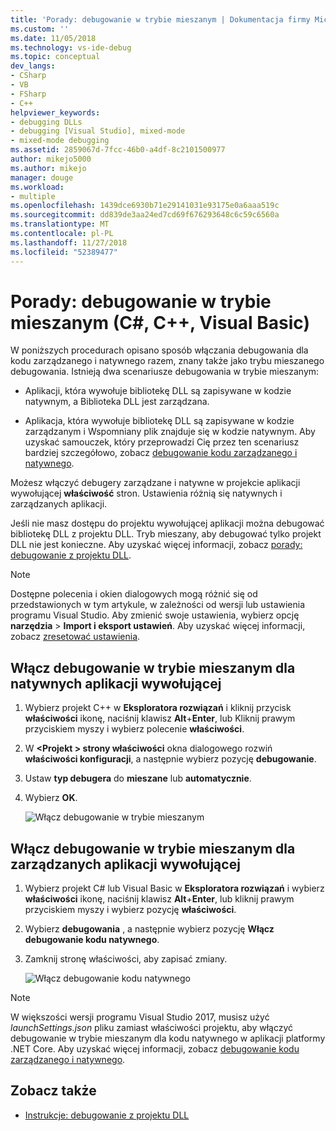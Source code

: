 ```yaml
---
title: 'Porady: debugowanie w trybie mieszanym | Dokumentacja firmy Microsoft'
ms.custom: ''
ms.date: 11/05/2018
ms.technology: vs-ide-debug
ms.topic: conceptual
dev_langs:
- CSharp
- VB
- FSharp
- C++
helpviewer_keywords:
- debugging DLLs
- debugging [Visual Studio], mixed-mode
- mixed-mode debugging
ms.assetid: 2859067d-7fcc-46b0-a4df-8c2101500977
author: mikejo5000
ms.author: mikejo
manager: douge
ms.workload:
- multiple
ms.openlocfilehash: 1439dce6930b71e29141031e93175e0a6aaa519c
ms.sourcegitcommit: dd839de3aa24ed7cd69f676293648c6c59c6560a
ms.translationtype: MT
ms.contentlocale: pl-PL
ms.lasthandoff: 11/27/2018
ms.locfileid: "52389477"
---
```

# <a name="how-to-debug-in-mixed-mode-c-c-visual-basic"></a>Porady: debugowanie w trybie mieszanym (C#, C++, Visual Basic)

W poniższych procedurach opisano sposób włączania debugowania dla kodu zarządzanego i natywnego razem, znany także jako trybu mieszanego debugowania. Istnieją dwa scenariusze debugowania w trybie mieszanym:

- Aplikacji, która wywołuje bibliotekę DLL są zapisywane w kodzie natywnym, a Biblioteka DLL jest zarządzana.

- Aplikacja, która wywołuje bibliotekę DLL są zapisywane w kodzie zarządzanym i Wspomniany plik znajduje się w kodzie natywnym. Aby uzyskać samouczek, który przeprowadzi Cię przez ten scenariusz bardziej szczegółowo, zobacz [debugowanie kodu zarządzanego i natywnego](../debugger/how-to-debug-managed-and-native-code.md).

Możesz włączyć debugery zarządzane i natywne w projekcie aplikacji wywołującej **właściwość** stron. Ustawienia różnią się natywnych i zarządzanych aplikacji.

Jeśli nie masz dostępu do projektu wywołującej aplikacji można debugować bibliotekę DLL z projektu DLL. Tryb mieszany, aby debugować tylko projekt DLL nie jest konieczne. Aby uzyskać więcej informacji, zobacz [porady: debugowanie z projektu DLL](../debugger/how-to-debug-from-a-dll-project.md).

> [!NOTE]
> Dostępne polecenia i okien dialogowych mogą różnić się od przedstawionych w tym artykule, w zależności od wersji lub ustawienia programu Visual Studio. Aby zmienić swoje ustawienia, wybierz opcję **narzędzia** > **Import i eksport ustawień**. Aby uzyskać więcej informacji, zobacz [zresetować ustawienia](../ide/environment-settings.md#reset-settings).

## <a name="enable-mixed-mode-debugging-for-a-native-calling-app"></a>Włącz debugowanie w trybie mieszanym dla natywnych aplikacji wywołującej

1. Wybierz projekt C++ w **Eksploratora rozwiązań** i kliknij przycisk **właściwości** ikonę, naciśnij klawisz **Alt**+**Enter**, lub Kliknij prawym przyciskiem myszy i wybierz polecenie **właściwości**.

1. W  **\<Projekt > strony właściwości** okna dialogowego rozwiń **właściwości konfiguracji**, a następnie wybierz pozycję **debugowanie**.

1. Ustaw **typ debugera** do **mieszane** lub **automatycznie**.

1. Wybierz **OK**.

   ![Włącz debugowanie w trybie mieszanym](../debugger/media/dbg-mixed-mode-from-native.png "włączyć debugowanie w trybie mieszanym")

## <a name="enable-mixed-mode-debugging-for-a-managed-calling-app"></a>Włącz debugowanie w trybie mieszanym dla zarządzanych aplikacji wywołującej

1. Wybierz projekt C# lub Visual Basic w **Eksploratora rozwiązań** i wybierz **właściwości** ikonę, naciśnij klawisz **Alt**+**Enter**, lub kliknij prawym przyciskiem myszy i wybierz pozycję **właściwości**.

1. Wybierz **debugowania** , a następnie wybierz pozycję **Włącz debugowanie kodu natywnego**.

1. Zamknij stronę właściwości, aby zapisać zmiany.

   ![Włącz debugowanie kodu natywnego](../debugger/media/dbg-mixed-mode-from-csharp.png "Włącz debugowanie kodu natywnego")

> [!NOTE]
> W większości wersji programu Visual Studio 2017, musisz użyć *launchSettings.json* pliku zamiast właściwości projektu, aby włączyć debugowanie w trybie mieszanym dla kodu natywnego w aplikacji platformy .NET Core. Aby uzyskać więcej informacji, zobacz [debugowanie kodu zarządzanego i natywnego](../debugger/how-to-debug-managed-and-native-code.md).

## <a name="see-also"></a>Zobacz także

- [Instrukcje: debugowanie z projektu DLL](../debugger/how-to-debug-from-a-dll-project.md)